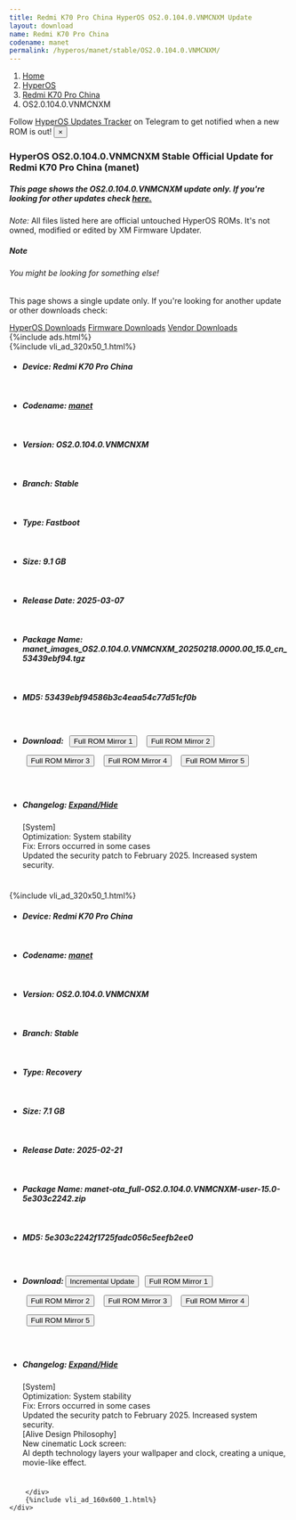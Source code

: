 ```yaml
---
title: Redmi K70 Pro China HyperOS OS2.0.104.0.VNMCNXM Update
layout: download
name: Redmi K70 Pro China
codename: manet
permalink: /hyperos/manet/stable/OS2.0.104.0.VNMCNXM/
---
```

<nav aria-label="breadcrumb">
    <ol class="breadcrumb">
        <li class="breadcrumb-item"><a href="/">Home</a></li>
        <li class="breadcrumb-item"><a href="/hyperos/">HyperOS</a></li>
        <li class="breadcrumb-item"><a href="/hyperos/manet/">Redmi K70 Pro China</a></li>
        <li class="breadcrumb-item active" aria-current="page">OS2.0.104.0.VNMCNXM</li>
    </ol>
</nav>
<div class="alert alert-primary alert-dismissible fade show" role="alert">
    Follow <a href="https://t.me/MIUIUpdatesTracker" class="alert-link">HyperOS Updates Tracker</a> on Telegram to get
    notified when a new ROM is out!
    <button type="button" class="close" data-dismiss="alert" aria-label="Close">
        <span aria-hidden="true">&times;</span>
    </button>
</div>
<div class="col-12 mx-auto">
    <h3 class="title bg-light p-2 rounded">HyperOS OS2.0.104.0.VNMCNXM Stable Official Update for Redmi K70 Pro China (manet)</h3>
    <h5>This page shows the OS2.0.104.0.VNMCNXM update only. If you're looking for other updates check
        <a href="/hyperos/manet/">here.</a></h5>
    <p><i>Note: </i>All files listed here are official untouched HyperOS ROMs.
        It's not owned, modified or edited by XM Firmware Updater.</p>
    <div class="card">
        <div class="card-body">
            <h5 class="card-title">Note</h5>
            <h6 class="card-subtitle mb-2 text-muted">You might be looking for something else!</h6>
            <p class="card-text">This page shows a single update only.
                If you're looking for another update or other downloads check:</p>
            <a href="/hyperos/" class="card-link">HyperOS Downloads</a>
            <a href="/firmware/" class="card-link">Firmware Downloads</a>
            <a href="/vendor/" class="card-link">Vendor Downloads</a>
        </div>
    </div>
    {%include ads.html%}
    <div class="row justify-content-center">
        <div class="col-10" id="downloads">
                    <div class="card card-body">
            {%include vli_ad_320x50_1.html%}
            <ul class="list-unstyled">
                <li style="padding-bottom: 10px;">
                    <h5><b>Device: </b>Redmi K70 Pro China</h5>
                </li>
                <li style="padding-bottom: 10px;">
                    <h5><b>Codename: </b> <a href="/hyperos/manet/" target="_blank">manet</a> </h5>
                </li>
                <li style="padding-bottom: 10px;">
                    <h5><b>Version: </b>OS2.0.104.0.VNMCNXM</h5>
                </li>
                <li style="padding-bottom: 10px;">
                    <h5><b>Branch: </b>Stable</h5>
                </li>
                <li style="padding-bottom: 10px;">
                    <h5><b>Type: </b>Fastboot</h5>
                </li>
                <li style="padding-bottom: 10px;">
                    <h5><b>Size: </b>9.1 GB</h5>
                </li>
                <li style="padding-bottom: 10px;">
                    <h5><b>Release Date: </b>2025-03-07</h5>
                </li>
                <li style="padding-bottom: 10px;">
                    <h5><b>Package Name: </b><span id="filename" class="text-dark">manet_images_OS2.0.104.0.VNMCNXM_20250218.0000.00_15.0_cn_53439ebf94.tgz</span></h5>
                </li>
                <li style="padding-bottom: 10px;">
                    <h5><b>MD5: </b><span id="md5" class="text-muted">53439ebf94586b3c4eaa54c77d51cf0b</span></h5>
                </li>
                <li style="padding-bottom: 10px;">
                    <h5><b>Download: </b> <button type="button" id="download" class="btn btn-primary" style="margin: 7px;" onclick="window.open('https://cdnorg.d.miui.com/OS2.0.104.0.VNMCNXM/manet_images_OS2.0.104.0.VNMCNXM_20250218.0000.00_15.0_cn_53439ebf94.tgz', '_blank');"><i class="fa fa-download"></i> Full ROM Mirror 1</button> <button type="button" id="download" class="btn btn-primary" style="margin: 7px;" onclick="window.open('https://bkt-sgp-miui-ota-update-alisgp.oss-ap-southeast-1.aliyuncs.com/OS2.0.104.0.VNMCNXM/manet_images_OS2.0.104.0.VNMCNXM_20250218.0000.00_15.0_cn_53439ebf94.tgz', '_blank');"><i class="fa fa-download"></i> Full ROM Mirror 2</button> <button type="button" id="download" class="btn btn-primary" style="margin: 7px;" onclick="window.open('https://bn.d.miui.com/OS2.0.104.0.VNMCNXM/manet_images_OS2.0.104.0.VNMCNXM_20250218.0000.00_15.0_cn_53439ebf94.tgz', '_blank');"><i class="fa fa-download"></i> Full ROM Mirror 3</button> <button type="button" id="download" class="btn btn-primary" style="margin: 7px;" onclick="window.open('https://bigota.d.miui.com/OS2.0.104.0.VNMCNXM/manet_images_OS2.0.104.0.VNMCNXM_20250218.0000.00_15.0_cn_53439ebf94.tgz', '_blank');"><i class="fa fa-download"></i> Full ROM Mirror 4</button> <button type="button" id="download" class="btn btn-primary" style="margin: 7px;" onclick="window.open('https://hugeota.d.miui.com/OS2.0.104.0.VNMCNXM/manet_images_OS2.0.104.0.VNMCNXM_20250218.0000.00_15.0_cn_53439ebf94.tgz', '_blank');"><i class="fa fa-download"></i> Full ROM Mirror 5</button></h5>
                </li>
                <li style="padding-bottom: 10px;">
                    <h5><b>Changelog: </b><a href="#manet_1_changelog" data-toggle="collapse" role="button"
                            aria-expanded="false" aria-controls="manet_1_changelog"> <i class="fa fa-arrow-down"
                                aria-hidden="true"></i> Expand/Hide</a></h5>
                    <div class="collapse" id="manet_1_changelog">
                        <p id="changelog_text">[System]<br>Optimization: System stability<br>Fix: Errors occurred in some cases<br>Updated the security patch to February 2025. Increased system security.</p>
                    </div>
                </li>
            </ul>
        </div>
        <div class="card card-body">
            {%include vli_ad_320x50_1.html%}
            <ul class="list-unstyled">
                <li style="padding-bottom: 10px;">
                    <h5><b>Device: </b>Redmi K70 Pro China</h5>
                </li>
                <li style="padding-bottom: 10px;">
                    <h5><b>Codename: </b> <a href="/hyperos/manet/" target="_blank">manet</a> </h5>
                </li>
                <li style="padding-bottom: 10px;">
                    <h5><b>Version: </b>OS2.0.104.0.VNMCNXM</h5>
                </li>
                <li style="padding-bottom: 10px;">
                    <h5><b>Branch: </b>Stable</h5>
                </li>
                <li style="padding-bottom: 10px;">
                    <h5><b>Type: </b>Recovery</h5>
                </li>
                <li style="padding-bottom: 10px;">
                    <h5><b>Size: </b>7.1 GB</h5>
                </li>
                <li style="padding-bottom: 10px;">
                    <h5><b>Release Date: </b>2025-02-21</h5>
                </li>
                <li style="padding-bottom: 10px;">
                    <h5><b>Package Name: </b><span id="filename" class="text-dark">manet-ota_full-OS2.0.104.0.VNMCNXM-user-15.0-5e303c2242.zip</span></h5>
                </li>
                <li style="padding-bottom: 10px;">
                    <h5><b>MD5: </b><span id="md5" class="text-muted">5e303c2242f1725fadc056c5eefb2ee0</span></h5>
                </li>
                <li style="padding-bottom: 10px;">
                    <h5><b>Download: </b><button type="button" id="incremental_download" class="btn btn-warning" onclick="window.open('https://bigota.d.miui.com/OS2.0.104.0.VNMCNXM/manet-ota_incremental-OS2.0.101.0.VNMCNXM-OS2.0.104.0.VNMCNXM-user-15.0-c4c823be00.zip', '_blank');"><i class="fa fa-download"></i> Incremental Update</button> <button type="button" id="download" class="btn btn-primary" style="margin: 7px;" onclick="window.open('https://cdnorg.d.miui.com/OS2.0.104.0.VNMCNXM/manet-ota_full-OS2.0.104.0.VNMCNXM-user-15.0-5e303c2242.zip', '_blank');"><i class="fa fa-download"></i> Full ROM Mirror 1</button> <button type="button" id="download" class="btn btn-primary" style="margin: 7px;" onclick="window.open('https://bkt-sgp-miui-ota-update-alisgp.oss-ap-southeast-1.aliyuncs.com/OS2.0.104.0.VNMCNXM/manet-ota_full-OS2.0.104.0.VNMCNXM-user-15.0-5e303c2242.zip', '_blank');"><i class="fa fa-download"></i> Full ROM Mirror 2</button> <button type="button" id="download" class="btn btn-primary" style="margin: 7px;" onclick="window.open('https://bn.d.miui.com/OS2.0.104.0.VNMCNXM/manet-ota_full-OS2.0.104.0.VNMCNXM-user-15.0-5e303c2242.zip', '_blank');"><i class="fa fa-download"></i> Full ROM Mirror 3</button> <button type="button" id="download" class="btn btn-primary" style="margin: 7px;" onclick="window.open('https://bigota.d.miui.com/OS2.0.104.0.VNMCNXM/manet-ota_full-OS2.0.104.0.VNMCNXM-user-15.0-5e303c2242.zip', '_blank');"><i class="fa fa-download"></i> Full ROM Mirror 4</button> <button type="button" id="download" class="btn btn-primary" style="margin: 7px;" onclick="window.open('https://hugeota.d.miui.com/OS2.0.104.0.VNMCNXM/manet-ota_full-OS2.0.104.0.VNMCNXM-user-15.0-5e303c2242.zip', '_blank');"><i class="fa fa-download"></i> Full ROM Mirror 5</button></h5>
                </li>
                <li style="padding-bottom: 10px;">
                    <h5><b>Changelog: </b><a href="#manet_2_changelog" data-toggle="collapse" role="button"
                            aria-expanded="false" aria-controls="manet_2_changelog"> <i class="fa fa-arrow-down"
                                aria-hidden="true"></i> Expand/Hide</a></h5>
                    <div class="collapse" id="manet_2_changelog">
                        <p id="changelog_text">[System]<br>Optimization: System stability<br>Fix: Errors occurred in some cases<br>Updated the security patch to February 2025. Increased system security.<br>[Alive Design Philosophy]<br>New cinematic Lock screen:<br>AI depth technology layers your wallpaper and clock, creating a unique, movie-like effect.</p>
                    </div>
                </li>
            </ul>
        </div>

        </div>
        {%include vli_ad_160x600_1.html%}
    </div>
</div>

